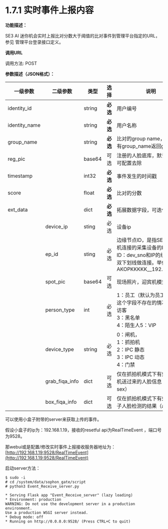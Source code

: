 # 1.7.1 实时事件上报内容

**功能描述：**

SE3 AI 迷你机会实时上报比对分数大于阈值的比对事件到管理平台指定的URL，参见 管理平台登录接口定义。

**调用URL**

调用方法: POST

**参数描述（JSON格式）：**

| **一级参数**  | **二级参数**   | **类型** | **选择** | **说明**                                                     |
| ------------- | -------------- | -------- | -------- | ------------------------------------------------------------ |
| identity_id   |                | string   | **必选** | 用户编号                                                     |
| identity_name |                | string   | **必选** | 用户名称                                                     |
| group_name    |                | string   | **必选** | 比对的group name，如果没有group_name返回group_id             |
| reg_pic       |                | base64   | 可选     | 注册的人脸底库，默认上传，可配置去除                         |
| timestamp     |                | int32    | **必选** | 事件发生的时间戳                                             |
| score         |                | float    | **必选** | 比对的分数                                                   |
| ext_data      |                | dict     | **必选** | 拓展数据字段，可迭代添加                                     |
|               | device_ip      | sting    | 必选     | 设备ip                                                       |
|               | ep_id          | sting    | 必选     | 边缘节点ID，是指SE3 AI迷你机连接的采集设备的ID。<br />ID：dev_sno和IP的组合，用双下划线做连接。举例：AKOPKKKKK__192.168.1.25 |
|               | spot_pic       | base64   | 可选     | 现场照片，迎宾机模式下不传                                   |
|               | person_type    | int      | 必选     | 1：员工（默认为员工，包括这个字段不存在的情况）2：访客<br />3：黑名单<br />4：陌生人5：VIP |
|               | device_type    | string   | 必选     | 0：闸机， <br />1：抓拍机 <br />2：IPC 静态 <br />3：IPC 动态 <br />4：门禁 |
|               | grab_fiqa_info | dict     | 可选     | 仅在抓拍机模式下有效，抓拍机送过来的人脸信息（age，sex）     |
|               | box_fiqa_info  | dict     | 可选     | 仅在抓拍机模式下有效，小盒子人脸检测的结果（age, sex）       |



可以使用小盒子附带的server来获取上传的事件。

假设小盒子的ip为：192.168.1.19，接收的resetful api为RealTimeEvent ，端口号为9528。

那webui或是配置/修改实时事件上报接收服务器地址为：[http://192.168.1.19:9528/RealTimeEvent](http://192.168.1.19:9528/RealTimeEvent)

启动server方法：

```text
$ sudo -i
# cd /system/data/sophon_gate/script
# python3 Event_Receive_server.py

* Serving Flask app "Event_Receive_server" (lazy loading)
* Environment: production
WARNING: Do not use the development server in a production environment.
Use a production WSGI server instead.
* Debug mode: off
* Running on http://0.0.0.0:9528/ (Press CTRL+C to quit)
```

